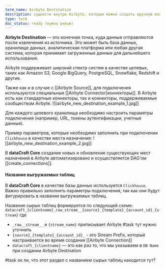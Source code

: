 ```yaml
---
term_name: Airbyte Destination
description: сущности внутри Airbyte, которые можно создать вручную или по API
type: term
doc_status: ready (нужно ревью)
---
```


**Airbyte Destination** — это конечная точка, куда данные отправляются после извлечения из источника. Это может быть база данных, хранилище данных, аналитическая платформа или любая другая система, которая принимает загруженные данные для дальнейшего использования.

Airbyte поддерживает широкий спектр систем в качестве целевых, таких как Amazon S3, Google BigQuery, PostgreSQL, Snowflake, Redshift и другие.

Также как и в случае с [[Airbyte Source]], для подключения используются специальные [[Airbyte Connector|коннекторы]]. В Airbyte есть как стандартные коннекторы, так и коннекторы, поддерживаемые сообществом Airbyte. 
![[airbyte_new_destination_example_1.jpg]]

Для каждого целевого хранилища необходимо настроить параметры подключения (например, URL, токены аутентификации, учетные данные).

Пример параметров, которые необходимо заполнить при подключении `Clickhouse` в качестве места назначения:
![[airbyte_new_destination_example_2.jpg]]


В **dataCraft Core** создание новых и обновление существующих мест назначений в Airbyte автоматизировано и осуществляется DAG’ом [[create_connections]].

#### Название выгружаемых таблиц 

В **dataCraft Core** в качестве базы данных используется `Clickhouse`. Важно правильно заполнить параметры подключения, так как они будут фигурировать в названии выгружаемых таблиц. 

Название сырых таблиц формируется по следующей схеме:
	`datacraft_{clientname}_raw_stream__{source}_{template}_{accaunt_id}_{stream}`
где 
- `_raw__stream__` и `{stream_name}` приписывает Airbyte  #task тут нужно уточнить 
- `{source}_{template}_{accaunt_id}_` - это Stream Prefix, который настраивается во время создания [[Airbyte Connection]]
- `datacraft_{clientname}` — это как раз то, что мы указываем в `DB Name` при создании Airbyte Destination


#task ок ли, что этот раздел с названием сырых таблиц находится тут? 
